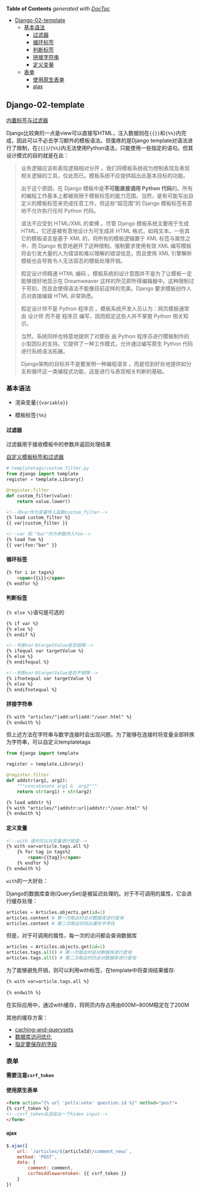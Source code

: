 <!-- START doctoc generated TOC please keep comment here to allow auto update -->
<!-- DON'T EDIT THIS SECTION, INSTEAD RE-RUN doctoc TO UPDATE -->
**Table of Contents**  *generated with [DocToc](https://github.com/thlorenz/doctoc)*

- [Django-02-template](#django-02-template)
  - [基本语法](#%E5%9F%BA%E6%9C%AC%E8%AF%AD%E6%B3%95)
    - [过滤器](#%E8%BF%87%E6%BB%A4%E5%99%A8)
    - [循环标签](#%E5%BE%AA%E7%8E%AF%E6%A0%87%E7%AD%BE)
    - [判断标签](#%E5%88%A4%E6%96%AD%E6%A0%87%E7%AD%BE)
    - [拼接字符串](#%E6%8B%BC%E6%8E%A5%E5%AD%97%E7%AC%A6%E4%B8%B2)
    - [定义变量](#%E5%AE%9A%E4%B9%89%E5%8F%98%E9%87%8F)
  - [表单](#%E8%A1%A8%E5%8D%95)
    - [使用原生表单](#%E4%BD%BF%E7%94%A8%E5%8E%9F%E7%94%9F%E8%A1%A8%E5%8D%95)
    - [ajax](#ajax)

<!-- END doctoc generated TOC please keep comment here to allow auto update -->

## Django-02-template

[内置标签与过滤器](http://python.usyiyi.cn/django/ref/templates/builtins.html)

Django比较爽的一点是view可以直接写HTML，注入数据则在`{{}}`和`{%%}`内完成，因此可以不必去学习额外的模板语法。但蛋疼的是Django template对语法进行了限制，在`{{}}`/`{%%}`内无法使用Python语法，只能使用一些指定的语句。但其设计模式的目的就是在此：

> 业务逻辑应该和表现逻辑相对分开 。我们将模板系统视为控制表现及表现相关逻辑的工具，仅此而已。模板系统不应提供超出此基本目标的功能。
>
> 出于这个原因，在 Django 模板中是**不可能直接调用 Python 代码**的。所有的编程工作基本上都被局限于模板标签的能力范围。当然，是有可能写出自定义的模板标签来完成任意工作，但这些“超范围”的 Django 模板标签有意地不允许执行任何 Python 代码。
>
> 语法不应受到 HTML/XML 的束缚 。尽管 Django 模板系统主要用于生成 HTML，它还是被有意地设计为可生成非 HTML 格式，如纯文本。一些其它的模板语言是基于 XML 的，将所有的模板逻辑置于 XML 标签与属性之中，而 Django 有意地避开了这种限制。强制要求使用有效 XML 编写模板将会引发大量的人为错误和难以理解的错误信息，而且使用 XML 引擎解析模板也会导致令人无法容忍的模板处理开销。
>
> 假定设计师精通 HTML 编码 。模板系统的设计意图并不是为了让模板一定能够很好地显示在 Dreamweaver 这样的所见即所得编辑器中。这种限制过于苛刻，而且会使得语法不能像目前这样的完美。Django 要求模板创作人员对直接编辑 HTML 非常熟悉。
>
> 假定设计师不是 Python 程序员 。模板系统开发人员认为：网页模板通常由 设计师 而不是 程序员 编写，因而假定这些人并不掌握 Python 相关知识。
>
> 当然，系统同样也特意地提供了对那些 由 Python 程序员进行模板制作的小型团队的支持。它提供了一种工作模式，允许通过编写原生 Python 代码进行系统语法拓展。
>
> Django架构的目标并不是要发明一种编程语言 。而是恰到好处地提供如分支和循环这一类编程式功能，这是进行与表现相关判断的基础。

### 基本语法

- 渲染变量`{{variable}}`

- 模板标签`{%%}`

#### 过滤器

过滤器用于接收模板中的参数并返回处理结果

[自定义模板标签和过滤器](http://python.usyiyi.cn/django/howto/custom-template-tags.html)

```python
# templatetags/custom_filter.py
from django import template
register = template.Library()

@register.filter
def custom_filter(value):
    return value.lower()
```

```html
<!--将var作为变量传入函数custom_filter-->
{% load custom_filter %}
{{ var|custom_filter }}

<!--var 和 "bar"作为参数传入foo-->
{% load foo %}
{{ var|foo:"bar" }}
```

#### 循环标签

```html
{% for i in tags%}
	<span>{{i}}</span>
{% endfor %}
```

#### 判断标签

`{% else %}`语句是可选的

```html
{% if var %}
{% else %}
{% endif %}

<!--判断var与targetValue是否相等-->
{% ifequal var targetValue %}
{% else %}
{% endifequal %}

<!--判断var与targetValue是否不相等-->
{% ifnotequal var targetValue %}
{% else %}
{% endifnotequal %}
```

#### 拼接字符串

```html
{% with "articles/"|add:url|add:"/user.html" %}
{% endwith %}
```

但上述方法在字符串与数字连接时会出现问题。为了能够在连接时将变量全部转换为字符串，可以自定义templatetags

```python
from django import template

register = template.Library()

@register.filter
def addstr(arg1, arg2):
    """concatenate arg1 &  arg2"""
    return str(arg1) + str(arg2)
```

```html
{% load addstr %}
{% with "articles/"|addstr:url|addstr:"/user.html" %}
{% endwith %}
```

#### 定义变量

```html
<!--with 语句可以对变量进行赋值-->
{% with var=article.tags.all %}
	{% for tag in tags%}
		<span>{{tag}}</span>
	{% endfor %}
{% endwith %}
```

`with`的一大好处：

Django的数据库查询(QuerySet)是被延迟处理的。对于不可调用的属性，它会进行缓存处理：

```python
articles = Articles.objects.get(id=1)
articles.content # 第一次取出时会对数据库进行查询
articles.content # 第二次取出时则从缓存中寻找
```

但是，对于可调用的属性，每一次的访问都会查询数据库

```python
articles = Articles.objects.get(id=1)
articles.tags.all() # 第一次取出时会对数据库进行查询
articles.tags.all() # 第二次取出时仍会对数据库进行查询
```

为了能够避免开销，则可以利用with标签，在template中将查询结果缓存:

```html
{% with var=article.tags.all %}
	
{% endwith %}
```

在实际应用中，通过with缓存，将网页内存占用由600M~800M稳定在了200M

其他的缓存方案：

- [caching-and-querysets](http://python.usyiyi.cn/django/topics/db/queries.html#caching-and-querysets)
- [数据库访问优化](http://python.usyiyi.cn/django/topics/db/optimization.html)
- [指定要保存的字段](http://python.usyiyi.cn/django/ref/models/instances.html#specifying-which-fields-to-save)

### 表单

**需要注意`csrf_token`**

#### 使用原生表单

```html
<form action="{% url 'polls:vote' question.id %}" method="post">
{% csrf_token %}
<!--csrf_token会渲染出一个hiden input-->
</form>
```

#### ajax

```js
$.ajax({
	url: `/articles/${articleId}/comment_new/`,
	method: 'POST',
	data: {
		comment: comment,
        csrfmiddlewaretoken: {{ csrf_token }}
	}
})
```